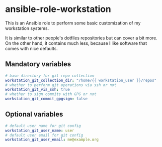 # ansible-role-workstation

This is an Ansible role to perform some basic customization of my workstation systems.

It is similar to other people's dotfiles repositories but can cover a bit more.
On the other hand, it contains much less, because I like software that comes with nice defaults.

## Mandatory variables

```yaml
# base directory for git repo collection
workstation_git_collection_dir: "/home/{{ workstation_user }}/repos"
# whether to perform git operations via ssh or not
workstation_git_via_ssh: true
# whether to sign commits with GPG or not
workstation_git_commit_gpgsign: false
```

## Optional variables

```yaml
# default user name for git config
workstation_git_user_name: user
# default user email for git config
workstation_git_user_email: me@example.org
```
